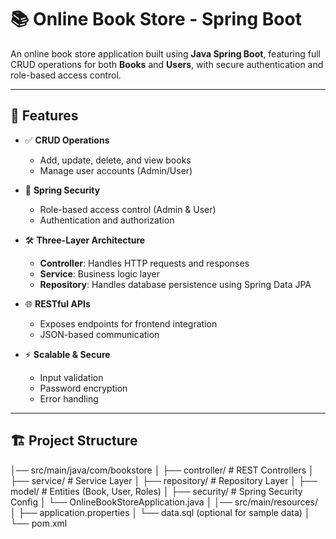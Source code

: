 # 📚 Online Book Store - Spring Boot

An online book store application built using **Java Spring Boot**, featuring full CRUD operations for both **Books** and **Users**, with secure authentication and role-based access control.

---

## 🚀 Features

- ✅ **CRUD Operations**
  - Add, update, delete, and view books
  - Manage user accounts (Admin/User)
  
- 🔐 **Spring Security**
  - Role-based access control (Admin & User)
  - Authentication and authorization
  
- 🛠️ **Three-Layer Architecture**
  - **Controller**: Handles HTTP requests and responses
  - **Service**: Business logic layer
  - **Repository**: Handles database persistence using Spring Data JPA
  
- 🌐 **RESTful APIs**
  - Exposes endpoints for frontend integration
  - JSON-based communication
  
- ⚡ **Scalable & Secure**
  - Input validation
  - Password encryption
  - Error handling

---

## 🏗️ Project Structure
│── src/main/java/com/bookstore
│ ├── controller/ # REST Controllers
│ ├── service/ # Service Layer
│ ├── repository/ # Repository Layer
│ ├── model/ # Entities (Book, User, Roles)
│ ├── security/ # Spring Security Config
│ └── OnlineBookStoreApplication.java
│
│── src/main/resources/
│ ├── application.properties
│ └── data.sql (optional for sample data)
│
└── pom.xml
